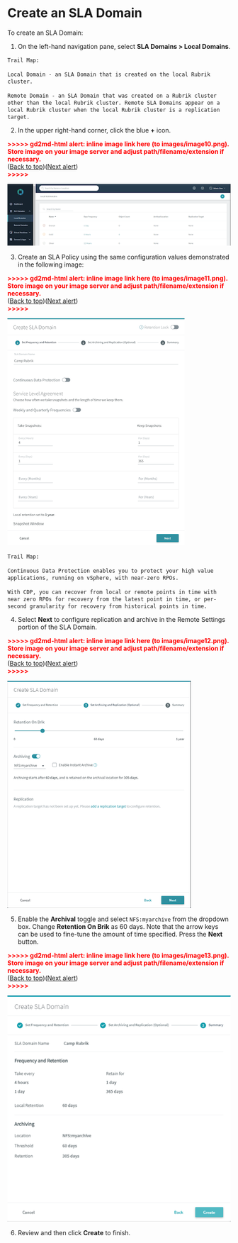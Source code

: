 # Create an SLA Domain

To create an SLA Domain:

1. On the left-hand navigation pane, select **SLA Domains > Local Domains**.

```
Trail Map:

Local Domain - an SLA Domain that is created on the local Rubrik cluster.

Remote Domain - an SLA Domain that was created on a Rubrik cluster other than the local Rubrik cluster. Remote SLA Domains appear on a local Rubrik cluster when the local Rubrik cluster is a replication target.
```

2. In the upper right-hand corner, click the blue **+** icon.

<p id="gdcalert10" ><span style="color: red; font-weight: bold">>>>>>  gd2md-html alert: inline image link here (to images/image10.png). Store image on your image server and adjust path/filename/extension if necessary. </span><br>(<a href="#">Back to top</a>)(<a href="#gdcalert11">Next alert</a>)<br><span style="color: red; font-weight: bold">>>>>> </span></p>

![alt_text](images/image10.png "image_tooltip")

3. Create an SLA Policy using the same configuration values demonstrated in the following image:

<p id="gdcalert11" ><span style="color: red; font-weight: bold">>>>>>  gd2md-html alert: inline image link here (to images/image11.png). Store image on your image server and adjust path/filename/extension if necessary. </span><br>(<a href="#">Back to top</a>)(<a href="#gdcalert12">Next alert</a>)<br><span style="color: red; font-weight: bold">>>>>> </span></p>

![alt_text](images/image11.png "image_tooltip")

```
Trail Map:

Continuous Data Protection enables you to protect your high value applications, running on vSphere, with near-zero RPOs.

With CDP, you can recover from local or remote points in time with near zero RPOs for recovery from the latest point in time, or per-second granularity for recovery from historical points in time.
```

4. Select **Next** to configure replication and archive in the Remote Settings portion of the SLA Domain.

<p id="gdcalert12" ><span style="color: red; font-weight: bold">>>>>>  gd2md-html alert: inline image link here (to images/image12.png). Store image on your image server and adjust path/filename/extension if necessary. </span><br>(<a href="#">Back to top</a>)(<a href="#gdcalert13">Next alert</a>)<br><span style="color: red; font-weight: bold">>>>>> </span></p>

![alt_text](images/image12.png "image_tooltip")

5. Enable the **Archival** toggle and select `NFS:myarchive` from the dropdown box. Change **Retention On Brik** as 60 days. Note that the arrow keys can be used to fine-tune the amount of time specified. Press the **Next** button.

<p id="gdcalert13" ><span style="color: red; font-weight: bold">>>>>>  gd2md-html alert: inline image link here (to images/image13.png). Store image on your image server and adjust path/filename/extension if necessary. </span><br>(<a href="#">Back to top</a>)(<a href="#gdcalert14">Next alert</a>)<br><span style="color: red; font-weight: bold">>>>>> </span></p>

![alt_text](images/image13.png "image_tooltip")

6. Review and then click **Create** to finish.